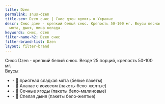 ```yaml
---
title: Dzen
permalink: snus-dzen
title-seo: Dzen снюс | Снюс дзен купить в Украине
descr: Снюс дзен - крепкий белый снюс. Крепость 50-100 мг. Вкусы лесная ягода, слабкая
  мята, дыня, пина колада.
keywords: снюс, dzen
filter-name-h2: Dzen снюс
filter-brand-list: Dzen
layout: filter-brand
---
```


Снюс Dzen - крепкий белый снюс. Везде 25 порций, крепость 50-100 мг.<br>Вкусы:
 <ul>
 	<li>- 🍃 приятная сладкая мята (белые пакеты)</li>
 	<li>- 🍹 Ананас с кокосом (пакеты бело-желтые)</li>
 	<li>- 🍇 Сочные ягоды (пакеты бело-малиновые)</li>
 	<li>- 🍈 Спелая дыня (пакеты бело-желтые)</li>
 </ul>